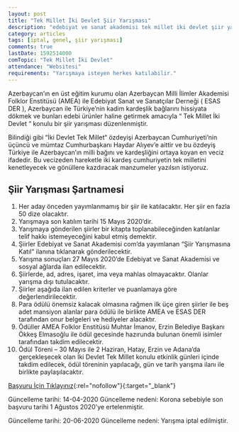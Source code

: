 ```yaml
---
layout: post
title: "Tek Millet İki Devlet Şiir Yarışması"
description: "edebiyat ve sanat akademisi tek millet iki devlet şiir yarışması, ödüllü şiir yarışmaları 2020"
category: articles
tags: [iptal, genel, şiir yarışması]
comments: true
lastDate: 1592514000    
comTopic: "Tek Millet İki Devlet"
attendance: "Websitesi"
requirements: "Yarışmaya isteyen herkes katılabilir."
---
```


Azerbaycan’ın en üst eğitim kurumu olan Azerbaycan Milli İlimler Akademisi Folklor Enstitüsü (AMEA)  ile Edebiyat Sanat ve Sanatçılar Derneği ( ESAS DER ),  Azerbaycan ile Türkiye’nin kadim kardeşlik bağlarını hissiyata dökmek ve bunları edebi ürünler haline getirmek amacıyla “ Tek Millet İki Devlet “ konulu bir şiir yarışması düzenlenmiştir.  
 
Bilindiği gibi “İki Devlet Tek Millet“ özdeyişi Azerbaycan Cumhuriyeti’nin üçüncü ve mümtaz Cumhurbaşkanı Haydar Alıyev’e aittir ve bu özdeyiş Türkiye ile Azerbaycan’ın milli bağını ve kardeşliğini ortaya koyan en veciz ifadedir. Bu vecizeden hareketle iki kardeş cumhuriyetin tek milletini kenetleyecek ve gönüllere kazdıracak manzumeler yazılsın istiyoruz.  

## Şiir Yarışması Şartnamesi 
1. Her aday önceden yayımlanmamış bir şiir ile katılacaktır. Her şiir en fazla 50 dize olacaktır.  
2. Yarışmaya son katılım tarihi 15 Mayıs 2020’dir.
3. Yarışmaya gönderilen şiirler bir kitapta toplanabileceğinden katılanlar telif hakkı istemeyeceğini kabul etmiş demektir.
4. Şiirler Edebiyat ve Sanat Akademisi com’da yayımlanan “Şiir Yarışmasına Katıl“ ilanına tıklanarak gönderilecektir.
5. Yarışma sonuçları 27 Mayıs 2020’de Edebiyat ve Sanat Akademisi ve sosyal ağlarda ilan edilecektir.
6. Şiirlerde, ad, adres, işaret, ima veya mahlas olmayacaktır. Olanlar yarışma dışı tutulacaktır.
7. Şiirler aşağıda ilan edilen kriterler ve puanlamaya göre değerlendirilecektir.
8. Para ödülü önemsiz kalacak olmasına rağmen ilk üçe giren şiirler ile beş adet mansiyon alanlar para ödülü ile birlikte AMEA ve ESAS DER tarafından onur belgeleri ve hediyeler alacaktır.
9. Ödüller AMEA Folklor Enstitüsü Muhtar İmanov, Erzin Belediye Başkanı Ökkeş Elmasoğlu ile ödül gecesinde hazırunda bulunan önemli isimler tarafından takdim edilecektir.
10. Ödül Töreni – 30  Mayıs ile 2 Haziran, Hatay,  Erzin ve Adana’da gerçekleşecek olan İki Devlet Tek Millet konulu etkinlik günleri içinde takdim edilecek,  ödül töreninin yapılacağı, gün ve tarih yarışma ilanı ile birlikte paylaşılacaktır.

[Başvuru İçin Tıklayınız](https://edebiyatvesanatakademisi.com/uye-girisi?ref=edebiyatyarismalari.com){:rel="nofollow"}{:target="_blank"}

Güncelleme tarihi: 14-04-2020
Güncelleme nedeni: Korona sebebiyle son başvuru tarihi 1 Ağustos 2020'ye ertelenmiştir.

Güncelleme tarihi: 20-06-2020
Güncelleme nedeni: Yarışma iptal edilmiştir.